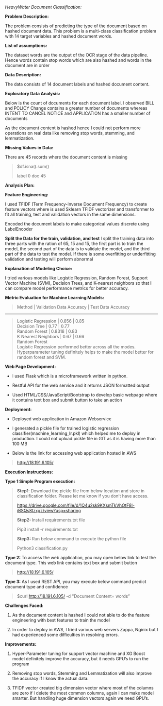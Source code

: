 ﻿*HeavyWater Document Classification:*

**Problem Description:**

The problem consists of predicting the type of the document based on hashed
document data. This problem is a multi-class classification problem with
14 target variables and hashed document words.

**List of assumptions:**

The dataset words are the output of the OCR stage of the data pipeline. Hence
words contain stop words which are also hashed and words in the document
are in order

**Data Description:**

The data consists of 14 document labels and hashed document content.

**Exploratory Data Analysis:**

Below is the count of documents for each document label. I observed BILL
and POLICY Change contains a greater number of documents whereas INTENT
TO CANCEL NOTICE and APPLICATION has a smaller number of documents


As the document content is hashed hence I could not perform more
operations on real data like removing stop words, stemming, and
lemmatization.

**Missing Values in Data:**

There are 45 records where the document content is missing


>$df.isna().sum()
>
>label 0
>doc 45

**Analysis Plan:**

**Feature Engineering:**

I used TFIDF (Term Frequency-Inverse Document Frequency) to create
feature vectors where is used Sklearn TFIDF vectorizer and transformer
to fit all training, test and validation vectors in the same dimensions.

Encoded the document labels to make categorical values discrete using
LabelEncoder

**Split the Data for the train, validation, and test**
I split the training data into three parts with the ration of 65, 15 and
15, the first part is to train the model, the second part of the data is to
validate the model, and the third part of the data to test the model. If
there is some overfitting or underfitting validation and testing will
perform abnormal

**Explanation of Modeling Choice:**

I tried various models like Logistic Regression, Random Forest, Support Vector Machine (SVM), Decision Trees, and K-nearest neighbors so that I can compare model performance metrics for better accuracy. 

**Metric Evaluation for Machine Learning Models:**

  >Method  |              Validation Data Accuracy |  Test Data Accuracy
  --------------------- -------------------------- --------------------
  >Logistic Regression |  0.856              | 		 0.85       
  >Decision Tree       |  0.77		     |            0.77           
  >Random Forest       |  0.8318   		|		 0.83                  
  >K Nearest Neighbors |  0.67			|		 0.66                    
  >Random Forest                                    
Logistic Regression performed better across all the modes. Hyperparameter tuning definitely helps to make the model better for random forest and SVM.

**Web Page Development:**

-   I used Flask which is a microframework written in python.

-   Restful API for the web service and it returns JSON formatted output

-   Used HTML/CSS/JavaScript/Bootstrap to develop basic webpage where it
    contains text box and submit button to take an action

**Deployment:**

-   Deployed web application in Amazon Webservice

-   I generated a pickle file for trained logistic regression
    classifier(machine\_learning\_lr.pkl) which helped me to deploy in
    production. I could not upload pickle file in GIT as it is having
    more than 100 MB

-   Below is the link for accessing web application hosted in AWS

> <http://18.191.6.105/>

**Execution Instructions:**

**Type 1 Simple Program execution:**

> **Step1**: Download the pickle file from below location and store in
> classification folder. Please let me know if you don’t have access.
>
> https://drive.google.com/file/d/1Q4u2sk9KXsmTkVhOtF8I-iBSQs8tzxgz/view?usp=sharing
>
>**Step2:** Install requirements.txt file
>
>Pip3 install -r requirements.txt
>
> **Step3:** Run below command to execute the python file
>
> Python3 classification.py

**Type 2:** To access the web application, you may open below link to
    test the document type. This web link contains text box and submit
    button

> <http://18.191.6.105/>

**Type 3:** As I used REST API, you may execute below command predict document type and confidence

> \$curl http://18.191.6.105/ -d "Document Content= words”

**Challenges Faced:**

1.  As the document content is hashed I could not able to do the feature
    engineering with best features to train the model

2.  In order to deploy in AWS, I tried various web servers Zappa, Nginix
    but I had experienced some difficulties in resolving errors.

**Improvements:**

1.  Hyper-Parameter tuning for support vector machine and XG Boost model
    definitely improve the accuracy, but it needs GPU’s to run the
    program

2.  Removing stop words, Stemming and Lemmatization will also improve
    the accuracy if I know the actual data.

3.  TFIDF vector created big dimension vector where most of the columns
    are zero if I delete the most common columns, again I can make
    model smarter. But handling huge dimension vectors again we need
    GPU’s.



